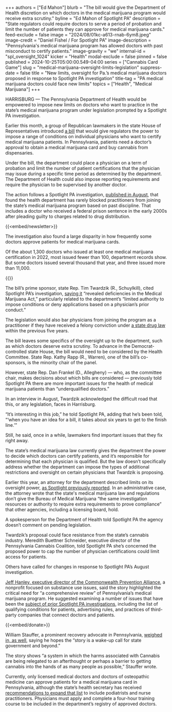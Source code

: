 +++
authors = ["Ed Mahon"]
blurb = "The bill would give the Department of Health discretion on which doctors in the medical marijuana program would receive extra scrutiny."
byline = "Ed Mahon of Spotlight PA"
description = "State regulators could require doctors to serve a period of probation and limit the number of patients they can approve for medical marijuana cards."
feed-exclude = false
image = "2024/08/01kc-a613-rnab-6ym8.jpeg"
image-credit = "Daniel Fishel / For Spotlight PA"
image-description = "Pennsylvania's medical marijuana program has allowed doctors with past misconduct to certify patients."
image-gravity = "we"
internal-id = "spl_oversight_1024"
kicker = "Health"
modal-exclude = false
pinned = false
published = 2024-10-25T05:00:00.549-04:00
series = ["Cannabis Card Game"]
slug = "medical-marijuana-oversight-limits-legislation"
suppress-date = false
title = "New limits, oversight for Pa.’s medical marijuana doctors proposed in response to Spotlight PA investigation"
title-tag = "PA medical marijuana doctors could face new limits"
topics = ["Health", "Medical Marijuana"]
+++

HARRISBURG — The Pennsylvania Department of Health would be empowered to impose new limits on doctors who want to practice in the state’s medical marijuana program under legislation prompted by a Spotlight PA investigation.

Earlier this month, a group of Republican lawmakers in the state House of Representatives introduced <a href="https://www.legis.state.pa.us/cfdocs/billinfo/billinfo.cfm?syear=2023&amp;sind=0&amp;body=H&amp;type=B&amp;bn=2611">a bill</a> that would give regulators the power to impose a range of conditions on individual physicians who want to certify medical marijuana patients. In Pennsylvania, patients need a doctor’s approval to obtain a medical marijuana card and buy cannabis from dispensaries.

Under the bill, the department could place a physician on a term of probation and limit the number of patient certifications that the physician may issue during a specific time period as determined by the department. The Department of Health could also impose reporting requirements and require the physician to be supervised by another doctor.

The action follows a Spotlight PA investigation, <a href="https://www.spotlightpa.org/news/2024/08/medical-marijuana-card-doctor-misconduct/">published in August</a>, that found the health department has rarely blocked practitioners from joining the state’s medical marijuana program based on past discipline. That includes a doctor who received a federal prison sentence in the early 2000s after pleading guilty to charges related to drug distribution.

{{<embed/newsletter>}}

The investigation also found a large disparity in how frequently some doctors approve patients for medical marijuana cards.

Of the about 1,300 doctors who issued at least one medical marijuana certification in 2022, most issued fewer than 100, department records show. But some doctors issued several thousand that year, and three issued more than 11,000.

{{<datawrapper src="https://datawrapper.dwcdn.net/37UdJ/1/" height="543" >}}

The bill’s prime sponsor, state Rep. Tim Twardzik (R., Schuylkill), cited Spotlight PA’s investigation, <a href="https://links.pahousenews.com/q/ZPKcKCqCW1mECCv63jRCHlctDc-MmCgOiBrjBoocwqqthYoQQlCG5vPeP">saying it</a> “revealed deficiencies in the Medical Marijuana Act,” particularly related to the department’s “limited authority to impose conditions or deny applications based on a physician’s prior conduct.”

The legislation would also bar physicians from joining the program as a practitioner if they have received a felony conviction under <a href="https://www.legis.state.pa.us/WU01/LI/LI/US/HTM/1972/0/0064..HTM">a state drug law</a> within the previous five years.

The bill leaves some specifics of the oversight up to the department, such as which doctors deserve extra scrutiny. To advance in the Democrat-controlled state House, the bill would need to be considered by the Health Committee. State Rep. Kathy Rapp (R., Warren), one of the bill’s co-sponsors, is the minority chair of the panel.

However, state Rep. Dan Frankel (D., Allegheny) — who, as the committee chair, makes decisions about which bills are considered — previously told Spotlight PA there are more important issues for the health of medical marijuana patients than “underqualified doctors.”

In an interview in August, Twardzik acknowledged the difficult road that this, or any legislation, faces in Harrisburg.

“It’s interesting in this job,” he told Spotlight PA, adding that he’s been told, “‘when you have an idea for a bill, it takes about six years to get to the finish line.’”

Still, he said, once in a while, lawmakers find important issues that they fix right away.

The state’s medical marijuana law currently gives the department the power to decide which doctors can certify patients, and it’s responsible for determining that each physician is qualified. But the law doesn’t specifically address whether the department can impose the types of additional restrictions and oversight on certain physicians that Twardzik is proposing.

Earlier this year, an attorney for the department described limits on its oversight power, <a href="https://www.spotlightpa.org/news/2024/08/medical-marijuana-card-doctor-misconduct/">as Spotlight previously reported</a>. In an administrative case, the attorney wrote that the state&#39;s medical marijuana law and regulations don’t give the Bureau of Medical Marijuana “the same investigation resources or authority to require extra requirements to prove compliance” that other agencies, including a licensing board, hold.

A spokesperson for the Department of Health told Spotlight PA the agency doesn’t comment on pending legislation.

Twardzik’s proposal could face resistance from the state’s cannabis industry. Meredith Buettner Schneider, executive director of the Pennsylvania Cannabis Coalition, told Spotlight PA she’s concerned the proposed power to cap the number of physician certifications could limit access for patients.

Others have called for changes in response to Spotlight PA’s August investigation.

<a href="https://www.linkedin.com/posts/jeff-hanley-009b07131_earlier-this-week-spotlight-pa-published-ugcPost-7235333158743789568-czO4?utm_source=share&amp;utm_medium=member_desktop">Jeff Hanley, executive director of the Commonwealth Prevention Alliance</a>, a nonprofit focused on substance use issues, said the story highlighted the critical need for “a comprehensive review” of Pennsylvania’s medical marijuana program. He suggested examining a number of issues that have been the <a href="https://www.spotlightpa.org/series/unproven-unsafe/">subject of prior Spotlight PA investigations</a>, including the list of qualifying conditions for patients, advertising rules, and practices of third-party companies that connect doctors and patients.

{{<embed/donate>}}

William Stauffer, a prominent recovery advocate in Pennsylvania, <a href="https://recoveryreview.blog/2024/08/30/bias-against-recovery-in-pa-cannabis-certification-program/">weighed in, as well</a>, saying he hopes the “story is a wake-up call for state government and beyond.”

The story shows “a system in which the harms associated with Cannabis are being relegated to an afterthought or perhaps a barrier to getting cannabis into the hands of as many people as possible,” Stauffer wrote.

Currently, only licensed medical doctors and doctors of osteopathic medicine can approve patients for a medical marijuana card in Pennsylvania, although the state’s health secretary has received <a href="https://www.spotlightpa.org/news/2024/10/medical-marijuana-nurse-practitioner-podiatrist/">recommendations to expand that list</a> to include podiatrists and nurse practitioners. Physicians must apply and complete a four-hour training course to be included in the department’s registry of approved doctors.


